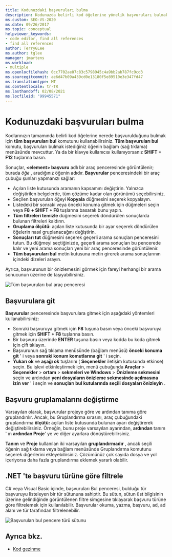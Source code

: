 ```yaml
---
title: Kodunuzdaki başvuruları bulma
description: Kodunuzda belirli kod öğelerine yönelik başvuruları bulmak için tüm başvuruları bul komutunu öğrenin.
ms.custom: SEO-VS-2020
ms.date: 09/26/2017
ms.topic: conceptual
helpviewer_keywords:
- code editor, find all references
- find all references
author: TerryGLee
ms.author: tglee
manager: jmartens
ms.workload:
- multiple
ms.openlocfilehash: 0cc7702ae07c83c5798945c4a9bb2ab787fc9cd3
ms.sourcegitcommit: ae6d47b09a439cd0e13180f5e89510e3e347fd47
ms.translationtype: MT
ms.contentlocale: tr-TR
ms.lasthandoff: 02/08/2021
ms.locfileid: "99945571"
---
```

# <a name="find-references-in-your-code"></a>Kodunuzdaki başvuruları bulma

Kodlarınızın tamamında belirli kod öğelerine nerede başvurulduğunu bulmak için **tüm başvuruları bul** komutunu kullanabilirsiniz. **Tüm başvuruları bul** komutu, başvuruları bulmak istediğiniz öğenin bağlam (sağ tıklama) menüsünde mevcuttur. Ya da bir klavye kullanıcısı kullanıyorsanız **SHIFT + F12** tuşlarına basın.

Sonuçlar, **\<element> başvuru** adlı bir araç penceresinde görüntülenir; burada *öğe* , aradığınız öğenin adıdır. **Başvurular** penceresindeki bir araç çubuğu şunları yapmanızı sağlar:
- Açılan liste kutusunda aramanın kapsamını değiştirin. Yalnızca değiştirilen belgelerde, tüm çözüme kadar olan görünümü seçebilirsiniz.
- Seçilen başvurulan öğeyi **Kopyala** düğmesini seçerek kopyalayın.
- Listedeki bir sonraki veya önceki konuma gitmek için düğmeleri seçin veya **F8** **+ SHIFT + F8** tuşlarına basarak bunu yapın.
- **Tüm filtreleri temizle** düğmesini seçerek döndürülen sonuçlarda bulunan filtreleri kaldırın.
- **Gruplama ölçütü:** açılan liste kutusunda bir ayar seçerek döndürülen öğelerin nasıl gruplanacağını değiştirin.
- **Sonuçları tut** düğmesini seçerek geçerli arama sonuçları penceresini tutun. Bu düğmeyi seçtiğinizde, geçerli arama sonuçları bu pencerede kalır ve yeni arama sonuçları yeni bir araç penceresinde görüntülenir.
- **Tüm başvuruları bul** metin kutusuna metin girerek arama sonuçlarının içindeki dizeleri arayın.

Ayrıca, başvurunun bir önizlemesini görmek için fareyi herhangi bir arama sonucunun üzerine de taşıyabilirsiniz.

![Tüm başvuruları bul araç penceresi](../ide/media/vside_findallreferences.png)

## <a name="navigate-to-references"></a>Başvurulara git
**Başvurular** penceresinde başvurulara gitmek için aşağıdaki yöntemleri kullanabilirsiniz:

- Sonraki başvuruya gitmek için **F8** tuşuna basın veya önceki başvuruya gitmek için **SHIFT + F8** tuşlarına basın.
- Bir başvuru üzerinde **ENTER** tuşuna basın veya kodda bu koda gitmek için çift tıklayın.
- Başvurunun sağ tıklama menüsünde (bağlam menüsü) **önceki konuma git** ' i veya **sonraki konum komutlarına git** ' i seçin.
- **Yukarı ok** ve **aşağı ok** tuşlarını ( **Seçenekler** iletişim kutusunda etkinse) seçin. Bu işlevi etkinleştirmek için, menü çubuğunda **Araçlar**  >  **Seçenekler**  >  **ortam**  >  **sekmeleri ve Windows**  >  **Önizleme sekmesini** seçin ve ardından **yeni dosyaların önizleme sekmesinde açılmasına izin ver** ' i seçin ve **sonuçları bul kutularında seçili dosyaları önizleyin** .

## <a name="change-reference-groupings"></a>Başvuru gruplamalarını değiştirme
Varsayılan olarak, başvurular projeye göre ve ardından tanıma göre gruplandırılır. Ancak, bu Gruplandırma sırasını, araç çubuğundaki gruplandırma **ölçütü:** açılan liste kutusunda bulunan ayarı değiştirerek değiştirebilirsiniz. Örneğin, bunu proje varsayılan ayarından, **ardından** tanım ' ın **ardından Proje**' ye ve diğer ayarlara dönüştürebilirsiniz.

**Tanım** ve **Proje** kullanılan iki varsayılan **gruplandırmadır** , ancak seçili öğenin sağ tıklama veya bağlam menüsünde Gruplandırma komutunu seçerek diğerlerini ekleyebilirsiniz. Çözümünüz çok sayıda dosya ve yol içeriyorsa daha fazla gruplandırma eklemek yararlı olabilir.

## <a name="filter-by-reference-type-in-net"></a>.NET 'te başvuru türüne göre filtrele
C# veya Visual Basic içinde, başvuruları Bul penceresi, bulduğu tür başvuruyu listeleyen bir tür sütununa sahiptir. Bu sütun, sütun üst bilgisinin üzerine gelindiğinde görüntülenen filtre simgesine tıklayarak başvuru türüne göre filtrelemek için kullanılabilir. Başvurular okuma, yazma, başvuru, ad, ad alanı ve tür tarafından filtrelenebilir.

![Başvuruları bul pencere türü sütunu ](../ide/media/vside_findallreferencesKind.png)

## <a name="see-also"></a>Ayrıca bkz.

- [Kod gezinme](../ide/navigating-code.md)
